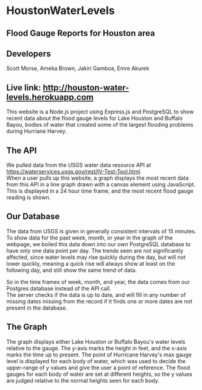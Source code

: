 # HoustonWaterLevels
## Flood Gauge Reports for Houston area
## Developers
Scott Morse, Ameka Brown, Jakiri Gamboa, Emre Akurek

## Live link: http://houston-water-levels.herokuapp.com

This website is a Node.js project using Express.js and PostgreSQL to show recent data about the flood gauge levels for 
Lake Houston and Buffalo Bayou, bodies of water that created some of the largest flooding problems during Hurriane Harvey.
## The API
We pulled data from the USGS water data resource API at https://waterservices.usgs.gov/rest/IV-Test-Tool.html.  
When a user pulls up this website, a graph displays the most recent data from this API in a line graph drawn with a canvas 
element using JavaScript.  This is displayed in a 24 hour time frame, and the most recent flood gauge reading is shown.

## Our Database
The data from USGS is given in generally consistent intervals of 15 minutes.  To show data for the past week, month, or year 
in the graph of the webpage, we boiled this data down into our own PostgreSQL database to have only one data point per day.
The trends seen are not significantly affected, since water levels may rise quickly during the day, but will not lower quickly, 
meaning a quick rise will always show at least on the following day, and still show the same trend of data.

So in the time frames of week, month, and year, the data comes from our Postgres database instead of the API call.  
The server checks if the data is up to date, and will fill in any number of missing dates missing from the record 
if it finds one or more dates are not present in the database.

## The Graph
The graph displays either Lake Houston or Buffalo Bayou's water levels relative to the gauge.  The y-axis marks the height in feet,
and the x-axis marks the time up to present. The point of Hurricane Harvey's max gauge level is displayed for each body of water, 
which was used to decide the upper-range of y values and give the user a point of reference.  The flood gauges for each body of
water are set at different heights, so the y values are judged relative to the normal heights seen for each body.
